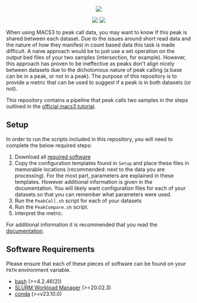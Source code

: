 <p align="center">
  <img src="https://github.com/user-attachments/assets/9b09e634-e07f-492d-8493-804ec0c15391" />
</p

</p>
<p align="center">
    <a href="https://github.com/sof202/PeakCompare/commits/main/" alt="Commit activity">
        <img src="https://img.shields.io/github/commit-activity/m/sof202/PeakCompare?style=for-the-badge&color=blue" /></a>
    <a href="https://github.com/sof202/PeakCompare/blob/main/LICENSE" alt="License">
        <img src="https://img.shields.io/github/license/sof202/PeakCompare?style=for-the-badge&color=blue" /></a>
</p>

When using MACS3 to peak call data, you may want to know if this peak is shared
between each dataset. Due to the issues around short read data and the nature
of how they manifest in count based data this task is made difficult. A naive
approach would be to just use a set operation on the output bed files of your
two samples (intersection, for example). However, this approach has proven to
be ineffective as peaks don't align nicely between datasets due to the
dichotomous nature of peak calling (a base can be in a peak, or not in a peak).
The purpose of this repository is to provide a metric that can be used to
suggest if a peak is in both datasets (or not).

This repository contains a pipeline that peak calls two samples in the steps
outlined in the 
[official macs3 tutorial](https://macs3-project.github.io/MACS/docs/Advanced_Step-by-step_Peak_Calling.html).

## Setup

In order to run the scripts included in this repository, you will need
to complete the below required steps:

1) Download all [required software](#software-requirements)
2) Copy the configuration templates found in `Setup` and place these files in
memorable locations (recommended: next to the data you are processing). For the
most part, parameters are explained in these templates. However additional
information is given in the documentation. You will likely want configuration
files for each of your datasets so that you can remember what parameters were
used.
3) Run the `PeakCall.sh` script for each of your datasets
4) Run the `PeakCompare.sh` script.
5) Interpret the metric.

For additional information it is recommended that you read the
[documentation](https://sof202.github.io/PeakCompare/).

## Software Requirements

Please ensure that each of these pieces of software can be found on your
`PATH` environment variable.

- [bash](https://www.gnu.org/software/bash/) (>=4.2.46(2))
- [SLURM Workload Manager](https://slurm.schedmd.com/overview.html) (>=20.02.3)
- [conda](https://docs.conda.io/projects/conda/en/latest/user-guide/install/index.html) (>=v23.10.0)
